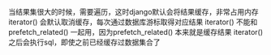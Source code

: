 当结果集很大的时候，需要遍历，这时django默认会将结果缓存，非常占用内存
iterator() 会默认取消缓存，每次通过数据库游标取得对应结果
iterator() 不能和 prefetch_related() 一起用，因为prefetch_related() 本来就是缓存结果
iterator()之后会执行sql，即使之前已经缓存过数据集合了